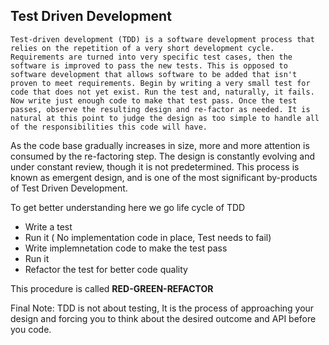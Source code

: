 ## Test Driven Development

    Test-driven development (TDD) is a software development process that relies on the repetition of a very short development cycle. Requirements are turned into very specific test cases, then the software is improved to pass the new tests. This is opposed to software development that allows software to be added that isn't proven to meet requirements. Begin by writing a very small test for code that does not yet exist. Run the test and, naturally, it fails. Now write just enough code to make that test pass. Once the test passes, observe the resulting design and re-factor as needed. It is natural at this point to judge the design as too simple to handle all of the responsibilities this code will have.

  As the code base gradually increases in size, more and more attention is consumed by the re-factoring step. The design is constantly evolving and under constant review, though it is not predetermined. This process is known as emergent design, and is one of the most significant by-products of Test Driven Development. 

To get better understanding here we go life cycle of TDD

  * Write a test
  * Run it ( No implementation code in place, Test needs to fail)
  * Write implemnetation code to make the test pass
  * Run it
  * Refactor the test for better code quality
  
This procedure is called **RED-GREEN-REFACTOR**

Final Note: TDD is not about testing, It is the process of approaching your design and forcing you to think about the desired outcome and API before you code.
